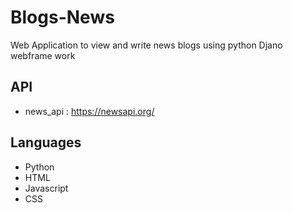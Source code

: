 # Blogs-News
Web Application to view and write news blogs using python Djano webframe work

## API
* news_api : https://newsapi.org/

## Languages
* Python
* HTML
* Javascript
* CSS

